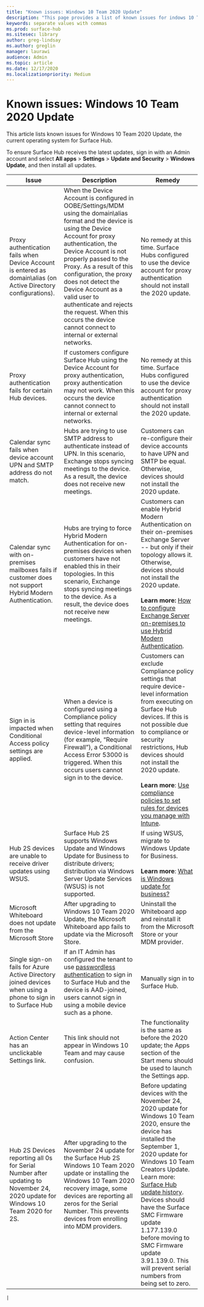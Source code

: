 ```yaml
---
title: "Known issues: Windows 10 Team 2020 Update"
description: "This page provides a list of known issues for indows 10 Team 2020 Update."
keywords: separate values with commas
ms.prod: surface-hub
ms.sitesec: library
author: greg-lindsay
ms.author: greglin
manager: laurawi
audience: Admin
ms.topic: article
ms.date: 12/17/2020
ms.localizationpriority: Medium
---
```

# Known issues: Windows 10 Team 2020 Update 

This article lists known issues for Windows 10 Team 2020 Update, the current operating system for Surface Hub.

To ensure Surface Hub receives the latest updates, sign in with an Admin account and select **All apps** > **Settings** > **Update and Security** > **Windows Update**, and then install all updates.




| Issue                                                                                                   | Description                                                                                                                                                                                                                                                                                                                                                                                                                             | Remedy                                                                                                                                                                                                                                                                                                                                                                                                                                                                                                                            |
| ----------------------------------------------------------------------------------------------------------- | ------------------------------------------------------------------------------------------------------------------------------------------------------------------------------------------------------------------------------------------------------------------------------------------------------------------------------------------------------------------------------------------------------------------------------------------- | ------------------------------------------------------------------------------------------------------------------------------------------------------------------------------------------------------------------------------------------------------------------------------------------------------------------------------------------------------------------------------------------------------------------------------------------------------------------------------------------------------------------------------------- |
| Proxy authentication fails when Device Account is entered as domain\alias (on Active Directory configurations).            | When the Device Account is configured in OOBE/Settings/MDM using the domain\alias format and the device is using the Device Account for proxy authentication, the Device Account is not properly passed to the Proxy. As a result of this configuration, the proxy does not detect the Device Account as a valid user to authenticate and rejects the request. When this occurs the device cannot connect to internal or external networks. | No remedy at this time. Surface Hubs configured to use the device account for proxy authentication should not install the 2020 update.                                                                                                                                                                                                                                                                                                                                                                                                |
| Proxy authentication fails for certain Hub devices.                                                                        | If customers configure Surface Hub using the Device Account for proxy authentication, proxy authentication may not work. When this occurs the device cannot connect to internal or external networks.                                                                                                                                                                                                                                       | No remedy at this time. Surface Hubs configured to use the device account for proxy authentication should not install the 2020 update.                                                                                                                                                                                                                                                                                                                                                                                                |
| Calendar sync fails when device account UPN and SMTP address do not match.                                                                        | Hubs are trying to use SMTP address to authenticate instead of UPN. In this scenario, Exchange stops syncing meetings to the device. As a result, the device does not receive new meetings.                                                                                                                                                                                                                                       | Customers can re-configure their device accounts to have UPN and SMTP be equal. Otherwise, devices should not install the 2020 update.                                                                                                                                                                                                                                                                                                                                                                                                 |
| Calendar sync with on-premises mailboxes fails if customer does not support Hybrid Modern Authentication.   | Hubs are trying to force Hybrid Modern Authentication for on-premises devices when customers have not enabled this in their topologies. In this scenario, Exchange stops syncing meetings to the device. As a result, the device does not receive new meetings.                                                                                                                                        | Customers can enable Hybrid Modern Authentication on their on-premises Exchange Server -- but only if their topology allows it. Otherwise, devices should not install the 2020 update.<br> <br>**Learn more:** [How to configure Exchange Server on-premises to use Hybrid Modern Authentication](https://docs.microsoft.com/microsoft-365/enterprise/configure-exchange-server-for-hybrid-modern-authentication).                                                                                                |
| Sign in is impacted when Conditional Access policy settings are applied.                                    | When a device is configured using a Compliance policy setting that requires device-level information (for example, “Require Firewall”), a Conditional Access Error 53000 is triggered. When this occurs users cannot sign in to the device.                                                                                                                                                                                                 | Customers can exclude Compliance policy settings that require device-level information from executing on Surface Hub devices. If this is not possible due to compliance or security restrictions, Hub devices should not install the 2020 update.<br> <br>**Learn more**: [Use compliance policies to set rules for devices you manage with Intune](https:/docs.microsoft.com/mem/intune/protect/device-compliance-get-started). |
| Hub 2S devices are unable to receive driver updates using WSUS.                                             | Surface Hub 2S supports Windows Update and Windows Update for Business to distribute drivers; distribution via Windows Server Update Services (WSUS) is not supported.                                                                                                                                                                                                                                                                      | If using WSUS, migrate to Windows Update for Business.<br> <br>**Learn more**: [What is Windows update for business?](https://docs.microsoft.com/windows/deployment/update/waas-manage-updates-wufb)                                                                                                                                                                                                                                                                                                                            |
| Microsoft Whiteboard does not update from the Microsoft Store                                               | After upgrading to Windows 10 Team 2020 Update, the Microsoft Whiteboard app fails to update via the Microsoft Store.                                                                                                                                                                                                                                                                                                                       | Uninstall the Whiteboard app and reinstall it from the Microsoft Store or your MDM provider.                                                                                                                                                                                                                                                                                                                                                                                                                                          |
| Single sign-on fails for Azure Active Directory joined devices when using a phone to sign in to Surface Hub | If an IT Admin has configured the tenant to use [passwordless authentication](surface-hub-2s-phone-authenticate.md) to sign in to Surface Hub and the device is AAD-joined, users cannot sign in using a mobile device such as a phone.                                                                                                       | Manually sign in to Surface Hub.                                                                                                                                                                                                                                                                                                                                                                                                                                                                                                      |
| Action Center has an unclickable Settings link. | This link should not appear in Windows 10 Team and may cause confusion.   | The functionality is the same as before the 2020 update; the  Apps section of the Start menu should be used to launch the Settings app.    |
| Hub 2S Devices reporting all 0s for Serial Number after updating to November 24, 2020 update for Windows 10 Team 2020 for 2S. | After upgrading to the November 24 update for the Surface Hub 2S Windows 10 Team 2020 update or installing the Windows 10 Team 2020 recovery image, some devices are reporting all zeros for the Serial Number. This prevents devices from enrolling into MDM providers.  | Before updating devices with the November 24, 2020 update for Windows 10 Team 2020,  ensure the device has installed the September 1, 2020 update for Windows 10 Team Creators Update. Learn more: [Surface Hub update history](surface-hub-update-history.md). Devices should have the Surface SMC Firmware update 1.177.139.0 before moving to SMC Firmware update 3.91.139.0. This will prevent serial numbers from being set to zero.


    |


